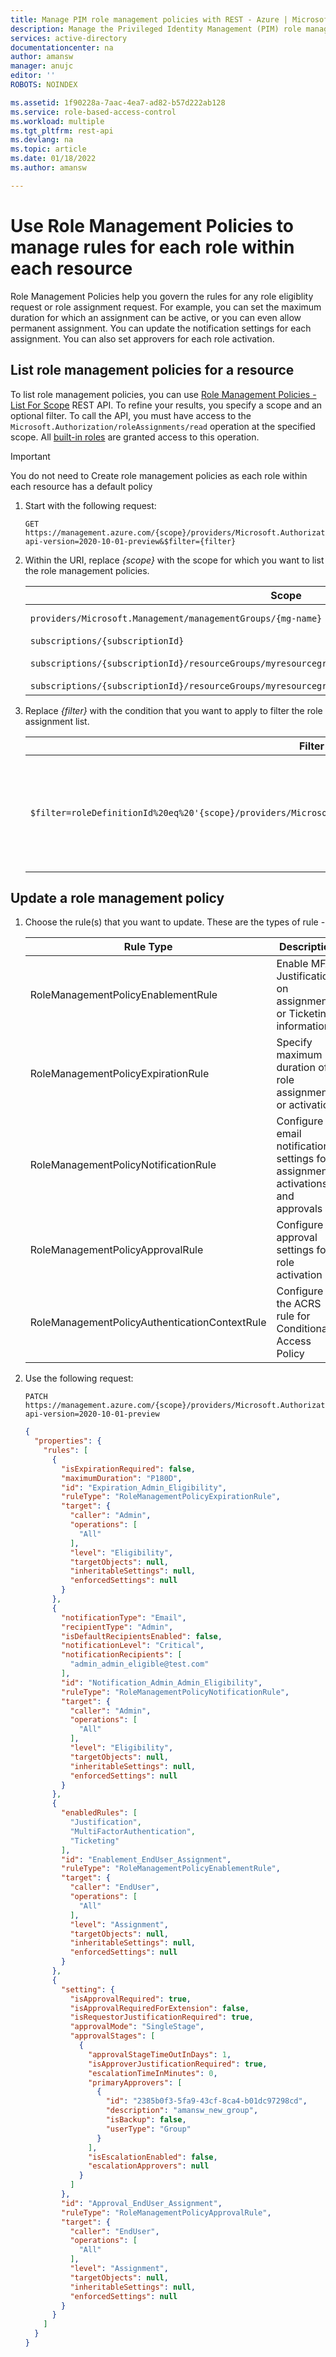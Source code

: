 ```yaml
---
title: Manage PIM role management policies with REST - Azure | Microsoft Docs
description: Manage the Privileged Identity Management (PIM) role management policies that govern role assignment and activation using the REST API
services: active-directory
documentationcenter: na
author: amansw
manager: anujc
editor: ''
ROBOTS: NOINDEX

ms.assetid: 1f90228a-7aac-4ea7-ad82-b57d222ab128
ms.service: role-based-access-control
ms.workload: multiple
ms.tgt_pltfrm: rest-api
ms.devlang: na
ms.topic: article
ms.date: 01/18/2022
ms.author: amansw

---
```


# Use Role Management Policies to manage rules for each role within each resource
Role Management Policies help you govern the rules for any role eligiblity request or role assignment request. For example, you can set the maximum duration for which an assignment can be active, or you can even allow permanent assignment. You can update the notification settings for each assignment. You can also set approvers for each role activation.

## List role management policies for a resource

To list role management policies, you can use [Role Management Policies - List For Scope](/rest/api/authorization/role-management-policies/list-for-scope) REST API. To refine your results, you specify a scope and an optional filter. To call the API, you must have access to the `Microsoft.Authorization/roleAssignments/read` operation at the specified scope. All [built-in roles](/azure/role-based-access-control/built-in-roles) are granted access to this operation.

> [!IMPORTANT]
> You do not need to Create role management policies as each role within each resource has a default policy

1. Start with the following request:

    ```http
    GET https://management.azure.com/{scope}/providers/Microsoft.Authorization/roleManagementPolicies?api-version=2020-10-01-preview&$filter={filter}
    ```    
    
1. Within the URI, replace *{scope}* with the scope for which you want to list the role management policies.

    | Scope | Type |
    | --- | --- |
    | `providers/Microsoft.Management/managementGroups/{mg-name}` | Management Group |
    | `subscriptions/{subscriptionId}` | Subscription |
    | `subscriptions/{subscriptionId}/resourceGroups/myresourcegroup1` | Resource group |
    | `subscriptions/{subscriptionId}/resourceGroups/myresourcegroup1/providers/Microsoft.Web/sites/mysite1` | Resource |
    
1. Replace *{filter}* with the condition that you want to apply to filter the role assignment list.

    | Filter | Description |
    | --- | --- |
    | `$filter=roleDefinitionId%20eq%20'{scope}/providers/Microsoft.Authorization/roleDefinitions/{roleDefinitionId}'` | List role management policy for a specified role definition within the resource scope. |

## Update a role management policy

1. Choose the rule(s) that you want to update. These are the types of rule -

    | Rule Type | Description |
    | --- | --- |
    | RoleManagementPolicyEnablementRule | Enable MFA, Justification on assignments or Ticketing information |
    | RoleManagementPolicyExpirationRule | Specify maximum duration of a role assignment or activation |
    | RoleManagementPolicyNotificationRule | Configure email notification settings for assignments, activations and approvals |
    | RoleManagementPolicyApprovalRule | Configure approval settings for a role activation |
    | RoleManagementPolicyAuthenticationContextRule | Configure the ACRS rule for Conditional Access Policy |

1. Use the following request:

    ```http
    PATCH https://management.azure.com/{scope}/providers/Microsoft.Authorization/roleManagementPolicies/{roleManagementPolicyId}?api-version=2020-10-01-preview
    ```

    ```json
    {
      "properties": {
        "rules": [
          {
            "isExpirationRequired": false,
            "maximumDuration": "P180D",
            "id": "Expiration_Admin_Eligibility",
            "ruleType": "RoleManagementPolicyExpirationRule",
            "target": {
              "caller": "Admin",
              "operations": [
                "All"
              ],
              "level": "Eligibility",
              "targetObjects": null,
              "inheritableSettings": null,
              "enforcedSettings": null
            }
          },
          {
            "notificationType": "Email",
            "recipientType": "Admin",
            "isDefaultRecipientsEnabled": false,
            "notificationLevel": "Critical",
            "notificationRecipients": [
              "admin_admin_eligible@test.com"
            ],
            "id": "Notification_Admin_Admin_Eligibility",
            "ruleType": "RoleManagementPolicyNotificationRule",
            "target": {
              "caller": "Admin",
              "operations": [
                "All"
              ],
              "level": "Eligibility",
              "targetObjects": null,
              "inheritableSettings": null,
              "enforcedSettings": null
            }
          },
          {
            "enabledRules": [
              "Justification",
              "MultiFactorAuthentication",
              "Ticketing"
            ],
            "id": "Enablement_EndUser_Assignment",
            "ruleType": "RoleManagementPolicyEnablementRule",
            "target": {
              "caller": "EndUser",
              "operations": [
                "All"
              ],
              "level": "Assignment",
              "targetObjects": null,
              "inheritableSettings": null,
              "enforcedSettings": null
            }
          },
          {
            "setting": {
              "isApprovalRequired": true,
              "isApprovalRequiredForExtension": false,
              "isRequestorJustificationRequired": true,
              "approvalMode": "SingleStage",
              "approvalStages": [
                {
                  "approvalStageTimeOutInDays": 1,
                  "isApproverJustificationRequired": true,
                  "escalationTimeInMinutes": 0,
                  "primaryApprovers": [
                    {
                      "id": "2385b0f3-5fa9-43cf-8ca4-b01dc97298cd",
                      "description": "amansw_new_group",
                      "isBackup": false,
                      "userType": "Group"
                    }
                  ],
                  "isEscalationEnabled": false,
                  "escalationApprovers": null
                }
              ]
            },
            "id": "Approval_EndUser_Assignment",
            "ruleType": "RoleManagementPolicyApprovalRule",
            "target": {
              "caller": "EndUser",
              "operations": [
                "All"
              ],
              "level": "Assignment",
              "targetObjects": null,
              "inheritableSettings": null,
              "enforcedSettings": null
            }
          }
        ]
      }
    }

    ````
